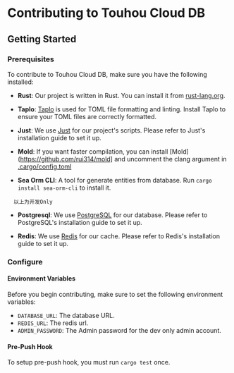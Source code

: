 # Contributing to Touhou Cloud DB

## Getting Started

### Prerequisites

To contribute to Touhou Cloud DB, make sure you have the following installed:

- **Rust**: Our project is written in Rust. You can install it from [rust-lang.org](https://www.rust-lang.org/).

- **Taplo**: [Taplo](https://taplo.tamasfe.dev/) is used for TOML file formatting and linting. Install Taplo to ensure your TOML files are correctly formatted.

- **Just**: We use [Just](https://github.com/casey/just) for our project's scripts. Please refer to Just's installation guide to set it up.

- **Mold**: If you want faster compilation, you can install [Mold](https://github.com/rui314/mold] and uncomment the clang argument in [.cargo/config.toml](./.cargo/config.toml)

- **Sea Orm CLI**: A tool for generate entities from database. Run `cargo install sea-orm-cli` to install it.

```
  以上为开发Only
```

- **Postgresql**: We use [PostgreSQL](https://www.postgresql.org/) for our database. Please refer to PostgreSQL's installation guide to set it up.

- **Redis**: We use [Redis](https://redis.io/) for our cache. Please refer to Redis's installation guide to set it up.


### Configure

#### Environment Variables

Before you begin contributing, make sure to set the following environment variables:

- `DATABASE_URL`: The database URL.
- `REDIS_URL`: The redis url.
- `ADMIN_PASSWORD`: The Admin password for the dev only admin account.


#### Pre-Push Hook

To setup pre-push hook, you must run `cargo test` once.
